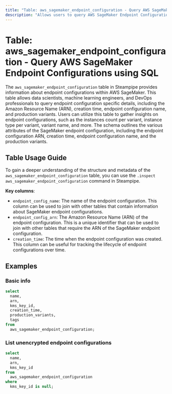 ```yaml
---
title: "Table: aws_sagemaker_endpoint_configuration - Query AWS SageMaker Endpoint Configurations using SQL"
description: "Allows users to query AWS SageMaker Endpoint Configurations to retrieve detailed information about each endpoint configuration in the AWS SageMaker service."
---
```


# Table: aws_sagemaker_endpoint_configuration - Query AWS SageMaker Endpoint Configurations using SQL

The `aws_sagemaker_endpoint_configuration` table in Steampipe provides information about endpoint configurations within AWS SageMaker. This table allows data scientists, machine learning engineers, and DevOps professionals to query endpoint configuration specific details, including the Amazon Resource Name (ARN), creation time, endpoint configuration name, and production variants. Users can utilize this table to gather insights on endpoint configurations, such as the instances count per variant, instance type per variant, variant name, and more. The schema outlines the various attributes of the SageMaker endpoint configuration, including the endpoint configuration ARN, creation time, endpoint configuration name, and the production variants.

## Table Usage Guide

To gain a deeper understanding of the structure and metadata of the `aws_sagemaker_endpoint_configuration` table, you can use the `.inspect aws_sagemaker_endpoint_configuration` command in Steampipe.

**Key columns**:

- `endpoint_config_name`: The name of the endpoint configuration. This column can be used to join with other tables that contain information about SageMaker endpoint configurations.
- `endpoint_config_arn`: The Amazon Resource Name (ARN) of the endpoint configuration. This is a unique identifier that can be used to join with other tables that require the ARN of the SageMaker endpoint configuration.
- `creation_time`: The time when the endpoint configuration was created. This column can be useful for tracking the lifecycle of endpoint configurations over time.

## Examples

### Basic info

```sql
select
  name,
  arn,
  kms_key_id,
  creation_time,
  production_variants,
  tags
from
  aws_sagemaker_endpoint_configuration;
```

### List unencrypted endpoint configurations

```sql
select
  name,
  arn,
  kms_key_id
from
  aws_sagemaker_endpoint_configuration
where
  kms_key_id is null;
```
